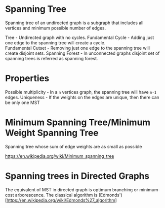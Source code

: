 # Spanning Tree

Spanning tree of an undirected graph is a subgraph that includes all vertices and minimum possible number of edges.

Tree - Undirected graph with no cycles.
Fundamental Cycle - Adding just one edge to the spanning tree will create a cycle.  
Fundamental Cutset - Removing just one edge to the spanning tree will create disjoint sets.
Spanning Forest - In unconnected graphs disjoint set of spanning trees is referred as spanning forest.

# Properties
Possible multiplicity - In a `n` vertices graph, the spanning tree will have `n-1` edges.
Uniqueness - If the weights on the edges are unique, then there can be only one MST

# Minimum Spanning Tree/Minimum Weight Spanning Tree
Spanning tree whose sum of edge weights are as small as possible


https://en.wikipedia.org/wiki/Minimum_spanning_tree

# Spanning trees in Directed Graphs
The equivalent of MST in directed graph is optimum branching or minimum-cost arborescence. The classical algorithm is (Edmonds')[https://en.wikipedia.org/wiki/Edmonds%27_algorithm]
